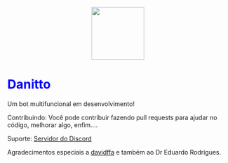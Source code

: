 <p align="center">
  <img src="https://i.imgur.com/NjYYO30.png" height=120 width=120/>
  <h1 style="color: blue"><b>Danitto</b></h1>  
</p>



Um bot multifuncional em desenvolvimento!

Contribuindo:
Você pode contribuir fazendo pull requests para ajudar no código, melhorar algo, enfim....

Suporte:
[Servidor do Discord](https://discord.gg/aj3sSAyMsh)

Agradecimentos especiais a [davidffa](https://github.com/davidffa) e também ao Dr Eduardo Rodrigues.

